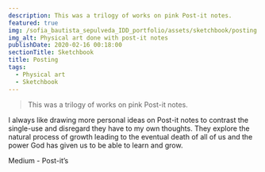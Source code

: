 ```yaml
---
description: This was a trilogy of works on pink Post-it notes.
featured: true
img: /sofia_bautista_sepulveda_IDD_portfolio/assets/sketchbook/posting.png
img_alt: Physical art done with post-it notes
publishDate: 2020-02-16 00:18:00
sectionTitle: Sketchbook
title: Posting
tags:
  - Physical art
  - Sketchbook
---
```


> This was a trilogy of works on pink Post-it notes.

I always like drawing more personal ideas on Post-it notes to contrast the
single-use and disregard they have to my own thoughts.
They explore the natural process of growth leading to the eventual death of
all of us and the power God has given us to be able to learn and grow.

Medium - Post-it’s
